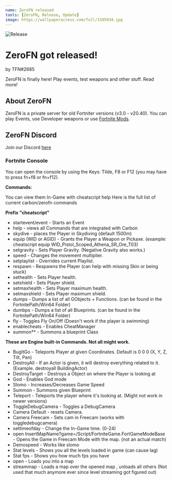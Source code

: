 ```yaml
---
name: ZeroFN released
tools: [ZeroFN, Release, Update]
image: https://wallpaperaccess.com/full/1595934.jpg
---
```


![Release](https://wallpaperaccess.com/full/1595934.jpg)
# **ZeroFN got released!**
by TFN#2685

ZeroFN is finally here! Play events, test weapons and other stuff. Read more!


## **About ZeroFN**
ZeroFN is a private server for old Fortniter versions (v3.0 - v20.40). You can play Events, use Developer weapons or use [Fortnite Mods](https://discord.gg/fortnite-modding-hub-693478706240421968).


## **ZeroFN Discord**
Join our Discord [here](https://discord.gg/Nx5SW25kNT)

### **Fortnite Console**
You can open the console by using the Keys: Tilde, F8 or F12 (you may have to press fn+f8 or fn+f12).

**Commands:**

You can view them In-Game with cheatscript help
Here is the full list of current carbon/zerofn commands

**Prefix "cheatscript"**

- startevent/event - Starts an Event
- help - views all Commands that are integrated with Carbon
- skydive - places the Player in Skydiving (default 1500m)
- equip (WID or AGID) - Grants the Player a Weapon or Pickaxe. (example: cheatscript equip WID_Pistol_Scoped_Athena_SR_Ore_T03)
- setgravity - Sets Player Gravity. (Negative Gravity also works.)
- speed - Changes the movement multiplier.
- setplaylist - Overrides current Playlist.
- respawn - Respawns the Player (can help with missing Skin or being stuck)
- sethealth - Sets Player health.
- setshield - Sets Player shield.
- setmaxhealth - Sets Player maximum health.
- setmaxshield - Sets Player maximum shield.
- dumps - Dumps a list of all GObjects + Functions. (can be found in the FortnitePath/Win64 Folder)
- dumbps - Dumps a list of all Blueprints. (can be found in the FortnitePath/Win64 Folder)
- fly - Toggles Fly On/Off (Doesn't work if the player is swimming)
- enablecheats - Enables CheatManager
- summon** - Summons a blueprint Class 



**These are Engine built-in Commands. Not all might work.**

- BugItGo - Teleports Player at given Coordinates. Default is 0 0 0 (X, Y, Z, Tilt, Pan)
- DestroyAll - If an Actor is given, it will destroy everything related to it. (Example. destroyall BuildingActor)
- DestroyTarget - Destroys a Object on where the Player is looking at
- God - Enables God mode
- Slomo - Increases/Decreases Game Speed
- Summon - Summons given Blueprint
- Teleport - Teleports the player where it's looking at. (Might not work in newer versions)
- ToggleDebugCamera - Toggles a DebugCamera
- Camera Default - resets Camera.
- Camera Freecam - Sets cam in Freecam (works with toggledebugcamera)
- settimeofday - Change the In-Game time. (0-24)
- open InsertMapName?game=/Script/FortniteGame.FortGameModeBase - Opens the Game in Freecam Mode with the map. (not an actual match) 
- Demospeed - Works like slomo
- Stat levels - Shows you all the levels loaded in game (can cause lag)
- Stat fps - Shows you how much fps you have
- open <map> - Loads you into a map
- streammap <map> - Loads a map over the opened map , unloads all others (Not used that much anymore ever since level streaming got figured out)
﻿
﻿